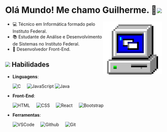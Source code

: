 # Olá Mundo! Me chamo Guilherme. 👋<img src=https://github.com/TheDudeThatCode/TheDudeThatCode/blob/master/Assets/Earth.gif width="30">

<img align="right" alt="PC GIF" src="https://github.com/TheDudeThatCode/TheDudeThatCode/blob/master/Assets/PC.gif" width="190"/>

- 💻 Técnico em Informática formado pelo Instituto Federal.
- 📚 Estudante de Análise e Desenvolvimento de Sistemas no Instituto Federal.
- 📂 Desenvolvedor Front-End.

## <img src="https://media2.giphy.com/media/QssGEmpkyEOhBCb7e1/giphy.gif?cid=ecf05e47a0n3gi1bfqntqmob8g9aid1oyj2wr3ds3mg700bl&rid=giphy.gif" width ="25"><b> Habilidades</b>

- **Linguagens**:
  
    <img src="https://cdn.jsdelivr.net/gh/devicons/devicon/icons/c/c-plain.svg" width="40" height="40" alt="C"/>
    &nbsp&nbsp&nbsp
    <img src="https://cdn.jsdelivr.net/gh/devicons/devicon/icons/javascript/javascript-plain.svg" width="40" height="40" alt="JavaScript"/>
    <img src="https://cdn.jsdelivr.net/gh/devicons/devicon/icons/java/java-plain.svg" width="40" height="40" alt="Java"/>
    &nbsp&nbsp&nbsp
    <!--img src="https://cdn.jsdelivr.net/gh/devicons/devicon/icons/mysql/mysql-plain-wordmark.svg" width="40" height="40" alt="MySQL"/
    &nbsp&nbsp&nbsp
    img src="https://cdn.jsdelivr.net/gh/devicons/devicon/icons/php/php-plain.svg" width="40" height="40" alt="PHP"/
    &nbsp&nbsp&nbsp
    img src="https://cdn.jsdelivr.net/gh/devicons/devicon/icons/python/python-plain.svg" width="40" height="40" alt="Python"/-->
    
- **Front-End**:
  
    <img src="https://cdn.jsdelivr.net/gh/devicons/devicon/icons/html5/html5-plain.svg" width="40" height="40" alt="HTML"/>
    &nbsp&nbsp&nbsp
    <img src="https://cdn.jsdelivr.net/gh/devicons/devicon/icons/css3/css3-plain.svg" width="40" height="40" alt="CSS"/>
    &nbsp&nbsp&nbsp
    <img src="https://cdn.jsdelivr.net/gh/devicons/devicon/icons/react/react-original.svg" width="40" height="40" alt="React"/>
    &nbsp&nbsp&nbsp
    <img src="https://cdn.jsdelivr.net/gh/devicons/devicon/icons/bootstrap/bootstrap-plain.svg" width="40" height="40" alt="Bootstrap" />

- **Ferramentas**:

    <img src="https://cdn.jsdelivr.net/gh/devicons/devicon/icons/vscode/vscode-original.svg" width="40" height="40" alt="VSCode"/>
    &nbsp&nbsp&nbsp
    <img src="https://cdn.jsdelivr.net/gh/devicons/devicon/icons/github/github-original.svg" width="40" height="40" alt="Github"/>
    &nbsp&nbsp&nbsp
    <img src="https://cdn.jsdelivr.net/gh/devicons/devicon/icons/git/git-original.svg" width="40" height="40" alt="Git"/>
    &nbsp&nbsp&nbsp

<!-- **Sistema Operacional**:
  
    <img src="https://upload.wikimedia.org/wikipedia/commons/e/e6/Windows_11_logo.svg"  height="35" alt="Windows 11"/>
    &nbsp&nbsp&nbsp-->
